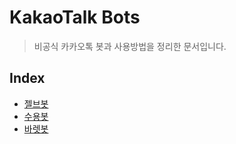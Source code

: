 # KakaoTalk Bots

> 비공식 카카오톡 봇과 사용방법을 정리한 문서입니다.

## Index

- [젤브봇](./docs/JellBrick.md)
- [수용봇](./docs/Perk.md)
- [바렛봇](./docs/VioletFx.md)
